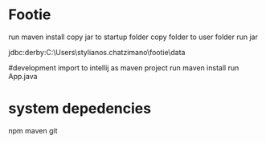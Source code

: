 # Footie
run maven install
copy jar to startup folder
copy folder to user folder
run jar

jdbc:derby:C:\Users\stylianos.chatzimano\footie\data

#development
import to intellij as maven project
run maven install
run App.java

# system depedencies
npm
maven
git